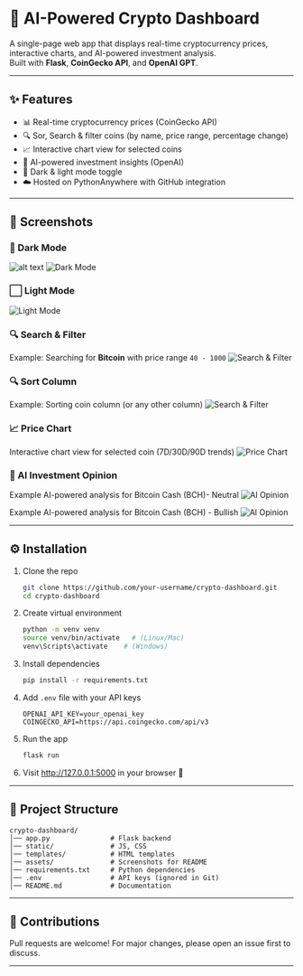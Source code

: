 # 🚀 AI-Powered Crypto Dashboard

A single-page web app that displays real-time cryptocurrency prices, interactive charts, and AI-powered investment analysis.  
Built with **Flask**, **CoinGecko API**, and **OpenAI GPT**.

---

## ✨ Features

- 📊 Real-time cryptocurrency prices (CoinGecko API)
- 🔍 Sor, Search & filter coins (by name, price range, percentage change)
- 📈 Interactive chart view for selected coins
- 🤖 AI-powered investment insights (OpenAI)
- 🌙 Dark & light mode toggle
- ☁️ Hosted on PythonAnywhere with GitHub integration

---

## 📸 Screenshots

### 🔲 Dark Mode
![alt text](image.png)
![Dark Mode](./assets/screenshot-dark.jpg)

### ⬜ Light Mode
![Light Mode](./assets/screenshot-light.jpg)

### 🔍 Search & Filter
Example: Searching for **Bitcoin** with price range `40 - 1000`
![Search & Filter](./assets/screenshot-search-filter.jpg)

### 🔍 Sort Column
Example: Sorting coin column (or any other column)
![Search & Filter](./assets/screenshot-sort-coin.jpg)


### 📈 Price Chart
Interactive chart view for selected coin (7D/30D/90D trends)
![Price Chart](./assets/screenshot-chart.jpg)

### 🤖 AI Investment Opinion
Example AI-powered analysis for Bitcoin Cash (BCH)- Neutral
![AI Opinion](./assets/screenshot-neutral-opinion.jpg)

Example AI-powered analysis for Bitcoin Cash (BCH) - Bullish
![AI Opinion](./assets/screenshot-bullish-opinion.jpg)

---

## ⚙️ Installation

1. Clone the repo  
   ```bash
   git clone https://github.com/your-username/crypto-dashboard.git
   cd crypto-dashboard
   ```

2. Create virtual environment  
   ```bash
   python -m venv venv
   source venv/bin/activate   # (Linux/Mac)
   venv\Scripts\activate    # (Windows)
   ```

3. Install dependencies  
   ```bash
   pip install -r requirements.txt
   ```

4. Add `.env` file with your API keys  
   ```env
   OPENAI_API_KEY=your_openai_key
   COINGECKO_API=https://api.coingecko.com/api/v3
   ```

5. Run the app  
   ```bash
   flask run
   ```

6. Visit http://127.0.0.1:5000 in your browser 🎉

---

## 📂 Project Structure

```
crypto-dashboard/
│── app.py               # Flask backend
│── static/              # JS, CSS
│── templates/           # HTML templates
│── assets/              # Screenshots for README
│── requirements.txt     # Python dependencies
│── .env                 # API keys (ignored in Git)
│── README.md            # Documentation
```

---

## 🤝 Contributions

Pull requests are welcome! For major changes, please open an issue first to discuss.  

---
